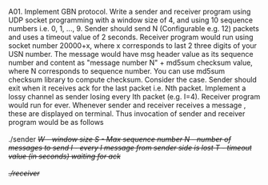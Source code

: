 A01. Implement GBN protocol. Write a sender and receiver program using UDP socket programming with a window size of 4, and using 10 sequence numbers i.e. 0, 1, ..., 9. Sender should send N (Configurable e.g. 12) packets and uses a timeout value of 2 seconds. Receiver program would run using socket number 20000+x, where x corresponds to last 2 three digits of your USN number. The message would have msg header value as its sequence number and content as "message number N" + md5sum checksum value, where N corresponds to sequence number. You can use md5sum checksum library to compute checksum. Consider the case. Sender should exit when it receives ack for the last packet i.e. Nth packet. Implement a lossy channel as sender losing every Ith packet (e.g. I=4). Receiver program would run for ever. Whenever sender and receiver receives a message , these are displayed on terminal.
Thus invocation of sender and receiver program would be as follows
<br/><br/>
./sender <W> <S> <N> <I> <T> <receiver IP> <receiver port>
  W - window size
  S - Max sequence number
  N - number of messages to send
  I - every I message from sender side is lost
  T - timeout value (in seconds) waiting for ack
<br/><br/>
./receiver <S> <receiver port>
